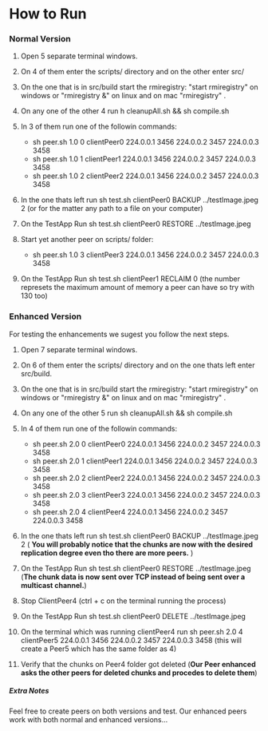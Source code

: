 # How to Run
### Normal Version
1. Open 5 separate terminal windows.
2. On 4 of them enter the scripts/ directory and on the other enter src/
3. On the one that is in src/build start the rmiregistry: "start rmiregistry" on windows or "rmiregistry &" on linux and on mac "rmiregistry" .
4. On any one of the other 4 run h cleanupAll.sh && sh compile.sh
5. In 3 of them run one of the followin commands:
    - sh peer.sh 1.0 0 clientPeer0 224.0.0.1 3456 224.0.0.2 3457 224.0.0.3 3458
    - sh peer.sh 1.0 1 clientPeer1 224.0.0.1 3456 224.0.0.2 3457 224.0.0.3 3458
    - sh peer.sh 1.0 2 clientPeer2 224.0.0.1 3456 224.0.0.2 3457 224.0.0.3 3458
6. In the one thats left run sh test.sh clientPeer0 BACKUP ../testImage.jpeg 2 (or for the matter any path to a file on your computer)
7. On the TestApp Run sh test.sh clientPeer0 RESTORE ../testImage.jpeg

8. Start yet another peer on scripts/ folder:
    - sh peer.sh 1.0 3 clientPeer3 224.0.0.1 3456 224.0.0.2 3457 224.0.0.3 3458
9. On the TestApp Run sh test.sh clientPeer1 RECLAIM 0 (the number represets the maximum amount of memory a peer can have so try with 130 too)

### Enhanced Version
For testing the enhancements we sugest you follow the next steps.

1. Open 7 separate terminal windows.
2. On 6 of them enter the scripts/ directory and on the one thats left enter src/build.
3. On the one that is in src/build start the rmiregistry: "start rmiregistry" on windows or "rmiregistry &" on linux and on mac "rmiregistry" .
4. On any one of the other 5 run sh cleanupAll.sh && sh compile.sh
5. In 4 of them run one of the followin commands:
    - sh peer.sh 2.0 0 clientPeer0 224.0.0.1 3456 224.0.0.2 3457 224.0.0.3 3458
    - sh peer.sh 2.0 1 clientPeer1 224.0.0.1 3456 224.0.0.2 3457 224.0.0.3 3458
    - sh peer.sh 2.0 2 clientPeer2 224.0.0.1 3456 224.0.0.2 3457 224.0.0.3 3458
    - sh peer.sh 2.0 3 clientPeer3 224.0.0.1 3456 224.0.0.2 3457 224.0.0.3 3458
    - sh peer.sh 2.0 4 clientPeer4 224.0.0.1 3456 224.0.0.2 3457 224.0.0.3 3458
6. In the one thats left run sh test.sh clientPeer0 BACKUP ../testImage.jpeg 2 ( **You will probably notice that the chunks are now with the desired replication degree even tho there are more peers.** )

7. On the TestApp Run sh test.sh clientPeer0 RESTORE ../testImage.jpeg (**The chunk data is now sent over TCP instead of being sent over a multicast channel.**)

8. Stop ClientPeer4 (ctrl + c on the terminal running the process)
9. On the TestApp Run sh test.sh clientPeer0 DELETE ../testImage.jpeg
10. On the terminal which was running clientPeer4 run sh peer.sh 2.0 4 clientPeer5 224.0.0.1 3456 224.0.0.2 3457 224.0.0.3 3458 (this will create a Peer5 which has the same folder as 4)
11. Verify that the chunks on Peer4 folder got deleted (**Our Peer enhanced asks the other peers for deleted chunks and procedes to delete them**)

##### Extra Notes

Feel free to create peers on both versions and test. Our enhanced peers work with both normal and enhanced versions...
